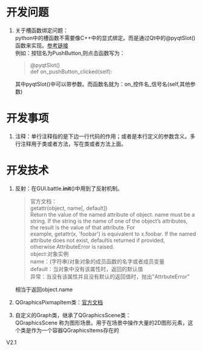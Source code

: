 #  开发问题
1. 关于槽函数绑定问题：  
    python中的槽函数不需要像C++中的显式绑定。而是通过Qt中的@pyqtSlot()函数来实现。[参考链接](https://blog.csdn.net/u010640235/article/details/22149171?ops_request_misc=%257B%2522request%255Fid%2522%253A%2522161442593916780255295650%2522%252C%2522scm%2522%253A%252220140713.130102334..%2522%257D&request_id=161442593916780255295650&biz_id=0&utm_medium=distribute.pc_search_result.none-task-blog-2~all~sobaiduend~default-1-22149171.first_rank_v2_pc_rank_v29&utm_term=pyqtslot%E7%94%A8%E6%B3%95)  
    例如：按钮名为PushButton,则点击函数写为：   
    >@pyqtSlot()  
    def on_pushButton_clicked(self):  
       
    其中pyqtSlot()中可以带参数。而函数名就为：on_控件名_信号名(self,其他参数)     
   
# 开发事项  
1. 注释：单行注释指的是下边一行代码的作用；或者是本行定义的参数含义。多行注释用于类或者方法，写在类或者方法上面。    


# 开发技术
1. 反射：在GUI.battle.__init__()中用到了反射机制。    
    >官方文档：    
    getattr(object, name[, default])   
    Return the value of the named attribute of object. name must be a string. If the string is the name of one of the object’s attributes, the result is the value of that attribute. For example, getattr(x, 'foobar') is equivalent to x.foobar. If the named attribute does not exist, defaultis returned if provided, otherwise AttributeError is raised.    
   object:对象实例    
   name：(字符串)对象对象的成员函数的名字或者成员变量    
   default：当对象中没有该属性时，返回的默认值    
   异常：当没有该属性并且没有默认的返回值时，抛出"AttrbuteError"     
   
    相当于返回object.name      
    

2. QGraphicsPixmapItem类：[官方文档](https://doc.qt.io/qtforpython-5/PySide2/QtWidgets/QGraphicsPixmapItem.html)    
3. 自定义的Graph类，继承了QGraphicsScene类：    
    QGraphicsScene 称为图形场景。用于在场景中操作大量的2D图形元素，这个类是作为一个容器QGraphicsItems存在的




V2.1






